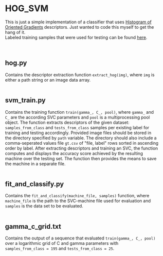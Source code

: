 # HOG_SVM
This is just a simple implementation of a classifier that uses [Histogram of Oriented Gradients](https://en.wikipedia.org/wiki/Histogram_of_oriented_gradients) descriptors. Just wanted to code this myself to get the hang of it. 
<br>Labeled training samples that were used for testing can be found [here](https://docviewer.yandex.ru/view/108330691/?*=BJfvbQ6aSc2TTb%2BDxYAO1MMM7vR7InVybCI6InlhLWRpc2stcHVibGljOi8veU9PVGNFeHY2cVJSb2dqSEUySHpUdXZkYTdCWXZrUFBrQVFCWFFCRTk0dz06L2RhdGEvdHJhZmZpYy1zaWducy10cmFpbi56aXAiLCJ0aXRsZSI6InRyYWZmaWMtc2lnbnMtdHJhaW4uemlwIiwidWlkIjoiMTA4MzMwNjkxIiwieXUiOiI5ODU3MzYzNjExNDg4ODAyNTcxIiwibm9pZnJhbWUiOmZhbHNlLCJ0cyI6MTQ5MjYxNjQxOTI4OH0%3D).
<br><br><br>
## hog.py
Contains the descriptor extraction function ```extract_hog(img)```, where ```img``` is either a path string or an image data array.
<br><br>
## svm_train.py
Contains the training function ```train(gamma_, C_, pool)```, where ```gamma_``` and ```C_``` are the according SVC parameters and ```pool``` is a multiprocessing pool object. The function extracts descriptors of the given dataset: ```samples_from_class``` and ```tests_from_class``` samples per existing label for training and testing accordingly. Provided image files should be stored in the directory specified by ```path``` variable. The directory should also include a comma-seperated values file ```gt.csv``` of "file, label" rows sorted in ascending order by label. After extracting descriptors and training an SVC, the function computes and displays the accuracy score achieved by the resulting machine over the testing set. The function then provides the means to save the machine in a separate file.
<br><br>
## fit_and_classify.py
Contains the ```fit_and_classify(machine_file, samples)``` function, where ```machine_file``` is the path to the SVC-machine file used for evaluation and ```samples``` is the data set to be evaluated.
<br><br>
## gamma_c_grid.txt
Contains the output of a sequence that evaluated ```train(gamma_, C_, pool)``` over a logarithmic grid of C and gamma parameters with ```samples_from_class = 195``` and  ```tests_from_class = 25```. 
